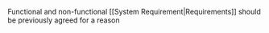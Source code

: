 Functional and non-functional [[System Requirement|Requirements]] should be previously agreed for a reason
